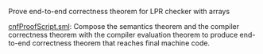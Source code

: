 Prove end-to-end correctness theorem for LPR checker with arrays

[cnfProofScript.sml](cnfProofScript.sml):
Compose the semantics theorem and the compiler correctness
theorem with the compiler evaluation theorem to produce end-to-end
correctness theorem that reaches final machine code.
